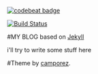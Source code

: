 [![codebeat badge](https://codebeat.co/badges/78ab074e-b88c-4b82-aeb9-055c23a92397)](https://codebeat.co/projects/github-com-hanfi-hanfi-github-io-master)


[![Build Status](https://travis-ci.org/hanfi/hanfi.github.io.svg?branch=master)](https://travis-ci.org/hanfi/hanfi.github.io)



#MY BLOG
based on [Jekyll](https://jekyllrb.com/)

i'll try to write some stuff here

#Theme by [camporez](https://camporez.github.io/blog/thinny-2/).
